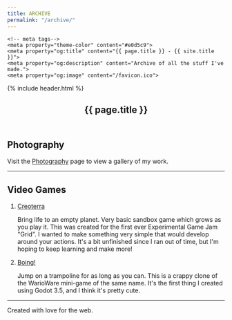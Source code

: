 ```yaml
---
title: ARCHIVE
permalink: "/archive/"
---
```


<html lang="en">
<head>
    <meta charset="UTF-8">
    <meta http-equiv="X-UA-Compatible" content="IE=edge">
    <meta name="viewport" content="width=device-width, initial-scale=1.0">
    <link rel="stylesheet" href="/assets/css/style.css">
    <title>{{ page.title }} - {{ site.title }}</title>

    <!-- meta tags-->
    <meta property="theme-color" content="#e0d5c9">
    <meta property="og:title" content="{{ page.title }} - {{ site.title }}">
    <meta property="og:description" content="Archive of all the stuff I've made.">
    <meta property="og:image" content="/favicon.ico">
</head>
<body id="index">
    {% include header.html %}
    <main id="blog">
        <section>
            <header>
                <h1>{{ page.title }}</h1>
            </header>
            <article>
                <h2>Photography</h2>
                <p></p>
                <p>Visit the <a href="/photos/">Photography</a> page to view a gallery of my work.</p>
                <hr>
            </article>
            <article>
                <h2>Video Games</h2>
                <ol>
                    <li>
                        <a href="https://experimentaljams.com/game/?id=49">Creoterra</a>
                        <p>Bring life to an empty planet. Very basic sandbox game which grows as you play it. This was created for the first ever Experimental Game Jam "Grid". I wanted to make something very simple that would develop around your actions. It's a bit unfinished since I ran out of time, but I'm hoping to keep learning and make more!</p>
                    </li>
                    <li>
                        <a href="https://errormine.itch.io/boing">Boing!</a>
                        <p>Jump on a trampoline for as long as you can. This is a crappy clone of the WarioWare mini-game of the same name. It's the first thing I created using Godot 3.5, and I think it's pretty cute.</p>
                    </li>
                </ol>
                <hr>
            </article>
        </section>
    </main>
    <footer>
        Created with love for the web.
    </footer>
    <script type="text/javascript" src="/photos/js/glightbox.min.js"></script>
    <script type="text/javascript">
        const lightbox = GLightbox({
            preload: true,
            openEffect: "fade",
            touchNavigation: true,
            loop: true
        });
    </script>
    <script data-goatcounter="https://aneacsu.goatcounter.com/count" async src="//gc.zgo.at/count.js"></script>
</body>
</html>